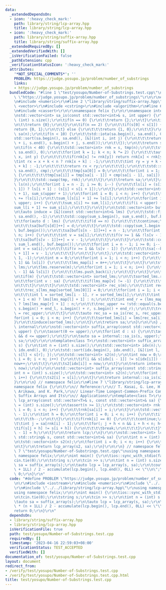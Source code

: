 ```yaml
---
data:
  _extendedDependsOn:
  - icon: ':heavy_check_mark:'
    path: library/string/lcp-array.hpp
    title: library/string/lcp-array.hpp
  - icon: ':heavy_check_mark:'
    path: library/string/suffix-array.hpp
    title: library/string/suffix-array.hpp
  _extendedRequiredBy: []
  _extendedVerifiedWith: []
  _isVerificationFailed: false
  _pathExtension: cpp
  _verificationStatusIcon: ':heavy_check_mark:'
  attributes:
    '*NOT_SPECIAL_COMMENTS*': ''
    PROBLEM: https://judge.yosupo.jp/problem/number_of_substrings
    links:
    - https://judge.yosupo.jp/problem/number_of_substrings
  bundledCode: "#line 1 \"test/yosupo/Number-of-Substrings.test.cpp\"\n#define PROBLEM\
    \ \"https://judge.yosupo.jp/problem/number_of_substrings\"\r\n\r\n#include <iostream>\r\
    \n#include <numeric>\r\n#line 2 \"library/string/suffix-array.hpp\"\n#include\
    \ <vector>\r\n#include <cstring>\r\n#include <algorithm>\r\n#line 6 \"library/string/suffix-array.hpp\"\
    \n#include <cassert>\r\n\r\nnamespace felix {\r\n\r\nnamespace internal {\r\n\r\
    \nstd::vector<int> sa_is(const std::vector<int>& s, int upper) {\r\n\tint n =\
    \ (int) s.size();\r\n\tif(n == 0) {\r\n\t\treturn {};\r\n\t}\r\n\tif(n == 1) {\r\
    \n\t\treturn {0};\r\n\t}\r\n\tif(n == 2) {\r\n\t\tif(s[0] < s[1]) {\r\n\t\t\t\
    return {0, 1};\r\n\t\t} else {\r\n\t\t\treturn {1, 0};\r\n\t\t}\r\n\t}\r\n\tstd::vector<int>\
    \ sa(n);\r\n\tif(n < 10) {\r\n\t\tstd::iota(sa.begin(), sa.end(), 0);\r\n\t\t\
    std::sort(sa.begin(), sa.end(), [&](int i, int j) {\r\n\t\t\treturn std::lexicographical_compare(s.begin()\
    \ + i, s.end(), s.begin() + j, s.end());\r\n\t\t});\r\n\t\treturn sa;\r\n\t}\r\
    \n\tif(n < 40) {\r\n\t\tstd::vector<int> rnk = s, tmp(n);\r\n\t\tstd::iota(sa.begin(),\
    \ sa.end(), 0);\r\n\t\tfor(int k = 1; k < n; k *= 2) {\r\n\t\t\tauto cmp = [&](int\
    \ x, int y) {\r\n\t\t\t\tif(rnk[x] != rnk[y]) return rnk[x] < rnk[y];\r\n\t\t\t\
    \tint rx = x + k < n ? rnk[x + k] : -1;\r\n\t\t\t\tint ry = y + k < n ? rnk[y\
    \ + k] : -1;\r\n\t\t\t\treturn rx < ry;\r\n\t\t\t};\r\n\t\t\tstd::sort(sa.begin(),\
    \ sa.end(), cmp);\r\n\t\t\ttmp[sa[0]] = 0;\r\n\t\t\tfor(int i = 1; i < n; i++)\
    \ {\r\n\t\t\t\ttmp[sa[i]] = tmp[sa[i - 1]] + cmp(sa[i - 1], sa[i]);\r\n\t\t\t\
    }\r\n\t\t\tstd::swap(tmp, rnk);\r\n\t\t}\r\n\t\treturn sa;\r\n\t}\r\n\tstd::vector<bool>\
    \ ls(n);\r\n\tfor(int i = n - 2; i >= 0; i--) {\r\n\t\tls[i] = (s[i] == s[i +\
    \ 1]) ? ls[i + 1] : (s[i] < s[i + 1]);\r\n\t}\r\n\tstd::vector<int> sum_l(upper\
    \ + 1), sum_s(upper + 1);\r\n\tfor(int i = 0; i < n; i++) {\r\n\t\tsum_s[s[i]]\
    \ += !ls[i];\r\n\t\tsum_l[s[i] + 1] += ls[i];\r\n\t}\r\n\tfor(int i = 0; i <=\
    \ upper; i++) {\r\n\t\tsum_s[i] += sum_l[i];\r\n\t\tif(i < upper) {\r\n\t\t\t\
    sum_l[i + 1] += sum_s[i];\r\n\t\t}\r\n\t}\r\n\tstd::vector<int> buf(upper + 1);\r\
    \n\tauto induce = [&](const std::vector<int>& lms) {\r\n\t\tstd::fill(sa.begin(),\
    \ sa.end(), -1);\r\n\t\tstd::copy(sum_s.begin(), sum_s.end(), buf.begin());\r\n\
    \t\tfor(auto d : lms) {\r\n\t\t\tif(d == n) {\r\n\t\t\t\tcontinue;\r\n\t\t\t}\r\
    \n\t\t\tsa[buf[s[d]]++] = d;\r\n\t\t}\r\n\t\tstd::copy(sum_l.begin(), sum_l.end(),\
    \ buf.begin());\r\n\t\tsa[buf[s[n - 1]]++] = n - 1;\r\n\t\tfor(int i = 0; i <\
    \ n; i++) {\r\n\t\t\tint v = sa[i];\r\n\t\t\tif(v >= 1 && !ls[v - 1]) {\r\n\t\t\
    \t\tsa[buf[s[v - 1]]++] = v - 1;\r\n\t\t\t}\r\n\t\t}\r\n\t\tstd::copy(sum_l.begin(),\
    \ sum_l.end(), buf.begin());\r\n\t\tfor(int i = n - 1; i >= 0; i--) {\r\n\t\t\t\
    int v = sa[i];\r\n\t\t\tif(v >= 1 && ls[v - 1]) {\r\n\t\t\t\tsa[--buf[s[v - 1]\
    \ + 1]] = v - 1;\r\n\t\t\t}\r\n\t\t}\r\n\t};\r\n\tstd::vector<int> lms_map(n +\
    \ 1, -1);\r\n\tint m = 0;\r\n\tfor(int i = 1; i < n; i++) {\r\n\t\tif(!ls[i -\
    \ 1] && ls[i]) {\r\n\t\t\tlms_map[i] = m++;\r\n\t\t}\r\n\t}\r\n\tstd::vector<int>\
    \ lms;\r\n\tlms.reserve(m);\r\n\tfor(int i = 1; i < n; i++) {\r\n\t\tif(!ls[i\
    \ - 1] && ls[i]) {\r\n\t\t\tlms.push_back(i);\r\n\t\t}\r\n\t}\r\n\tinduce(lms);\r\
    \n\tif(m) {\r\n\t\tstd::vector<int> sorted_lms;\r\n\t\tsorted_lms.reserve(m);\r\
    \n\t\tfor(int v : sa) {\r\n\t\t\tif(lms_map[v] != -1) {\r\n\t\t\t\tsorted_lms.push_back(v);\r\
    \n\t\t\t}\r\n\t\t}\r\n\t\tstd::vector<int> rec_s(m);\r\n\t\tint rec_upper = 0;\r\
    \n\t\trec_s[lms_map[sorted_lms[0]]] = 0;\r\n\t\tfor(int i = 1; i < m; i++) {\r\
    \n\t\t\tint l = sorted_lms[i - 1], r = sorted_lms[i];\r\n\t\t\tint end_l = (lms_map[l]\
    \ + 1 < m) ? lms[lms_map[l] + 1] : n;\r\n\t\t\tint end_r = (lms_map[r] + 1 < m)\
    \ ? lms[lms_map[r] + 1] : n;\r\n\t\t\trec_upper += !std::equal(s.begin() + l,\
    \ s.begin() + end_l, s.begin() + r, s.begin() + end_r);\r\n\t\t\trec_s[lms_map[r]]\
    \ = rec_upper;\r\n\t\t}\r\n\t\tauto rec_sa = sa_is(rec_s, rec_upper);\r\n\t\t\
    for(int i = 0; i < m; i++) {\r\n\t\t\tsorted_lms[i] = lms[rec_sa[i]];\r\n\t\t\
    }\r\n\t\tinduce(sorted_lms);\r\n\t}\r\n\treturn sa;\r\n}\r\n\r\n} // namespace\
    \ internal\r\n\r\nstd::vector<int> suffix_array(const std::vector<int>& s, int\
    \ upper) {\r\n\tassert(0 <= upper);\r\n\tfor(int d : s) {\r\n\t\tassert(0 <= d\
    \ && d <= upper);\r\n\t}\r\n\tauto sa = internal::sa_is(s, upper);\r\n\treturn\
    \ sa;\r\n}\r\n\r\ntemplate<class T>\r\nstd::vector<int> suffix_array(const std::vector<T>&\
    \ s) {\r\n\tint n = (int) s.size();\r\n\tstd::vector<int> idx(n);\r\n\tstd::iota(idx.begin(),\
    \ idx.end(), 0);\r\n\tstd::sort(idx.begin(), idx.end(), [&](int l, int r) { return\
    \ s[l] < s[r]; });\r\n\tstd::vector<int> s2(n);\r\n\tint now = 0;\r\n\tfor(int\
    \ i = 0; i < n; i++) {\r\n\t\tif(i && s[idx[i - 1]] != s[idx[i]]) {\r\n\t\t\t\
    now++;\r\n\t\t}\r\n\t\ts2[idx[i]] = now;\r\n\t}\r\n\treturn internal::sa_is(s2,\
    \ now);\r\n}\r\n\r\nstd::vector<int> suffix_array(const std::string& s) {\r\n\t\
    int n = (int) s.size();\r\n\tstd::vector<int> s2(n);\r\n\tfor(int i = 0; i < n;\
    \ i++) {\r\n\t\ts2[i] = s[i];\r\n\t}\r\n\treturn internal::sa_is(s2, 255);\r\n\
    }\r\n\r\n} // namespace felix\r\n#line 7 \"library/string/lcp-array.hpp\"\n\r\n\
    namespace felix {\r\n\t\r\n// Reference:\r\n// T. Kasai, G. Lee, H. Arimura, S.\
    \ Arikawa, and K. Park,\r\n// Linear-Time Longest-Common-Prefix Computation in\
    \ Suffix Arrays and Its\r\n// Applications\r\ntemplate<class T>\r\nstd::vector<int>\
    \ lcp_array(const std::vector<T>& s, const std::vector<int>& sa) {\r\n\tint n\
    \ = (int) s.size();\r\n\tassert(n >= 1);\r\n\tstd::vector<int> rnk(n);\r\n\tfor(int\
    \ i = 0; i < n; i++) {\r\n\t\trnk[sa[i]] = i;\r\n\t}\r\n\tstd::vector<int> lcp(n\
    \ - 1);\r\n\tint h = 0;\r\n\tfor(int i = 0; i < n; i++) {\r\n\t\tif(h > 0) {\r\
    \n\t\t\th--;\r\n\t\t}\r\n\t\tif(rnk[i] == 0) {\r\n\t\t\tcontinue;\r\n\t\t}\r\n\
    \t\tint j = sa[rnk[i] - 1];\r\n\t\tfor(; j + h < n && i + h < n; h++) {\r\n\t\t\
    \tif(s[j + h] != s[i + h]) {\r\n\t\t\t\tbreak;\r\n\t\t\t}\r\n\t\t}\r\n\t\tlcp[rnk[i]\
    \ - 1] = h;\r\n\t}\r\n\treturn lcp;\r\n}\r\n\r\nstd::vector<int> lcp_array(const\
    \ std::string& s, const std::vector<int>& sa) {\r\n\tint n = (int) s.size();\r\
    \n\tstd::vector<int> s2(n);\r\n\tfor(int i = 0; i < n; i++) {\r\n\t\ts2[i] = s[i];\r\
    \n\t}\r\n\treturn lcp_array(s2, sa);\r\n}\r\n\r\n} // namespace felix\r\n#line\
    \ 7 \"test/yosupo/Number-of-Substrings.test.cpp\"\nusing namespace std;\r\nusing\
    \ namespace felix;\r\n\r\nint main() {\r\n\tios::sync_with_stdio(false);\r\n\t\
    cin.tie(0);\r\n\tstring s;\r\n\tcin >> s;\r\n\tint n = (int) s.size();\r\n\tauto\
    \ sa = suffix_array(s);\r\n\tauto lcp = lcp_array(s, sa);\r\n\tcout << n * (n\
    \ + 1LL) / 2 - accumulate(lcp.begin(), lcp.end(), 0LL) << \"\\n\";\r\n\treturn\
    \ 0;\r\n}\r\n"
  code: "#define PROBLEM \"https://judge.yosupo.jp/problem/number_of_substrings\"\r\
    \n\r\n#include <iostream>\r\n#include <numeric>\r\n#include \"../../library/string/suffix-array.hpp\"\
    \r\n#include \"../../library/string/lcp-array.hpp\"\r\nusing namespace std;\r\n\
    using namespace felix;\r\n\r\nint main() {\r\n\tios::sync_with_stdio(false);\r\
    \n\tcin.tie(0);\r\n\tstring s;\r\n\tcin >> s;\r\n\tint n = (int) s.size();\r\n\
    \tauto sa = suffix_array(s);\r\n\tauto lcp = lcp_array(s, sa);\r\n\tcout << n\
    \ * (n + 1LL) / 2 - accumulate(lcp.begin(), lcp.end(), 0LL) << \"\\n\";\r\n\t\
    return 0;\r\n}\r\n"
  dependsOn:
  - library/string/suffix-array.hpp
  - library/string/lcp-array.hpp
  isVerificationFile: true
  path: test/yosupo/Number-of-Substrings.test.cpp
  requiredBy: []
  timestamp: '2023-04-16 22:59:03+08:00'
  verificationStatus: TEST_ACCEPTED
  verifiedWith: []
documentation_of: test/yosupo/Number-of-Substrings.test.cpp
layout: document
redirect_from:
- /verify/test/yosupo/Number-of-Substrings.test.cpp
- /verify/test/yosupo/Number-of-Substrings.test.cpp.html
title: test/yosupo/Number-of-Substrings.test.cpp
---
```

